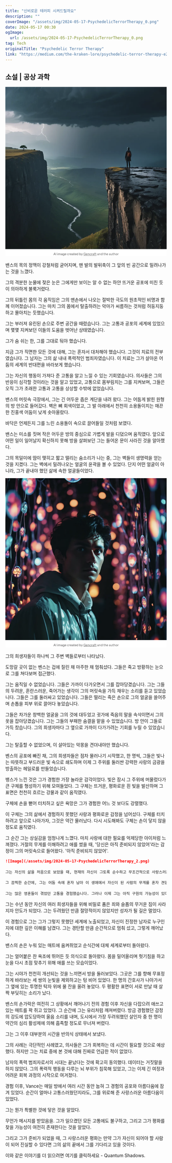 ```yaml
---
title: "신비로운 테러피 시켜드릴까요"
description: ""
coverImage: "/assets/img/2024-05-17-PsychedelicTerrorTherapy_0.png"
date: 2024-05-17 00:30
ogImage: 
  url: /assets/img/2024-05-17-PsychedelicTerrorTherapy_0.png
tag: Tech
originalTitle: "Psychedelic Terror Therapy"
link: "https://medium.com/the-kraken-lore/psychedelic-terror-therapy-e2c7814a61f8"
---
```



## 소설 | 공상 과학

![이미지](/assets/img/2024-05-17-PsychedelicTerrorTherapy_0.png)

밴스의 목의 정맥이 강철처럼 굳어지며, 맨 발의 발뒤축이 그 앞의 빈 공간으로 밀려나가는 것을 느꼈다.

그의 격분한 눈물에 젖은 눈은 그에게만 보이는 알 수 없는 하얀 뜨거운 공포에 미친 듯이 의아하게 불룩거렸다.

<div class="content-ad"></div>

그의 뒤틀린 몸의 각 움직임은 그의 맨손에서 나오는 절박한 극도의 원초적인 비명과 함께 이어졌습니다. 그는 마치 그의 몸에서 탈출하려는 악마가 씨름하는 것처럼 허둥지둥하고 몰아치는 듯했습니다. 

그는 부러져 유린된 손으로 주변 공간을 때렸습니다. 그는 고통과 공포의 세계에 있었으며 몇몇 지켜보던 이들의 도움을 벗어난 상태였습니다. 

그가 숨 쉬는 한, 그를 그대로 둬야 했습니다. 

지금 그가 직면한 모든 것에 대해, 그는 혼자서 대처해야 했습니다. 그것이 치료의 전부였습니다. 그 남자는 그의 삶 내내 폭력적인 범죄자였습니다. 이 치료는 그가 살아온 어둠의 세계의 반대편을 바라보게 했습니다.

<div class="content-ad"></div>

그는 자신의 행동이 가져다 준 고통을 알고 느낄 수 있는 기회였습니다. 의사들은 그의 반응이 심각할 것이라는 것을 알고 있었고, 고통으로 몸부림치는 그를 지켜보며, 그들은 오직 그가 초래한 고통과 고통을 상상할 수밖에 없었습니다.

밴스의 머릿속 극장에서, 그는 긴 어두운 좁은 계단을 내려 왔다. 그는 어둡게 밝힌 원형의 방 안으로 들어갔다. 벽은 뼈 회색이었고, 그 발 아래에서 천천히 소용돌이치는 매끈한 진홍색 어둠이 낮게 솟아올랐다.

바닥은 언제든지 그를 느린 소용돌이 속으로 끌어들일 것처럼 보였다.

밴스는 미소를 짓며 작은 어두운 방의 중심으로 가볍게 발을 디뎠으며 움직였다. 앞으로 어떤 일이 일어날지 확신하지 못해 방을 살펴보던 그는 들어온 문이 사라진 것을 알아챘다.

<div class="content-ad"></div>

그의 목덜미에 땀이 맺히고 짧고 떨리는 숨소리가 나는 중, 그는 벽들이 생명력을 얻는 것을 지켰다. 그는 벽에서 밀려나오는 얼굴의 윤곽을 볼 수 있었다. 단지 어떤 얼굴이 아니라, 그가 끝내야 했던 삶에 속한 얼굴들이었다.

![이미지](/assets/img/2024-05-17-PsychedelicTerrorTherapy_1.png)

그의 희생자들이 하나씩 그 주변 벽들로부터 나타났다.

도망갈 곳이 없는 벤스는 겁에 질린 채 마주한 채 멈춰섰다. 그들은 죽고 방황하는 눈으로 그를 쳐다보며 접근했다.

<div class="content-ad"></div>

그는 움직일 수 없었습니다. 그들은 가까이 다가오면서 그를 잡아당겼습니다. 그는 그들의 두려운, 혼란스러운, 죽어가는 생각이 그의 머릿속을 가득 채우는 소리를 듣고 있었습니다. 그들은 그를 둘러싸고 있었습니다. 그들은 떨리는 죽은 손으로 그의 얼굴을 쓸어주며 손톱을 피부 위로 끌어다 놓았습니다.

그들은 차가운 창백한 얼굴을 그의 것에 대두었고 귓가에 죽음의 말을 속삭이면서 그의 옷을 잡아당겼습니다. 그는 그들의 부패한 숨결을 맡을 수 있었습니다. 방 안이 그들로 가득 찼습니다. 그의 희생자마다 그 옆으로 가까이 다가가려는 기회를 누릴 수 있었습니다.

그는 탈출할 수 없었으며, 이 살아있는 악몽을 견뎌내야만 했습니다.

벤스의 공포에 빠진 채, 그의 희생자들은 점차 물러나기 시작했고, 한 명씩, 그들은 빛나는 따뜻하고 부드러운 빛 속으로 쇄도하며 이제 그 주위를 둘러싼 강력한 사랑의 금광을 방출하는 헤일로를 만들었습니다.

<div class="content-ad"></div>

뱅스가 느낀 것은 그가 경험한 가장 놀라운 감각이었다. 빛은 잠시 그 주위에 머물렀다가 큰 구체를 형성하기 위해 모여들었다. 그 구체는 뜨거운, 평화로운 흰 빛을 발산하며 그 표면은 천천히 흐르는 강물과 같이 움직였다.

구체에 손을 뻗어 터치하고 싶은 욕망은 그가 경험한 어느 것 보다도 강렬했다.

이 구체는 그의 삶에서 경험하지 못했던 사랑과 평화로운 감정을 넘어섰다. 구체를 터치하려고 앞으로 나아가자, 그것은 약간 물러났다. 다시 시도해봐도 구체는 손이 닿지 않을 정도로 움직였다.

그 순간 그는 상실감을 엄청나게 느꼈다. 마치 사랑에 대한 필요를 억제당한 아이처럼 느껴졌다. 거절의 무게를 이해하려고 애를 썼을 때, '당신은 아직 준비되지 않았어'라는 감정이 그의 머릿속으로 들어왔다. '아직 준비되지 않았어'.

<div class="content-ad"></div>

```markdown
![Image](/assets/img/2024-05-17-PsychedelicTerrorTherapy_2.png)

그는 자신의 삶을 처음으로 보았을 때, 현재의 자신이 그토록 순수하고 무조건적으로 사랑스러운 존재들 사이에 속할 수 없다는 것을 알았습니다. 구체는 빛나면서 멀어져 가기 시작했고, 그리고 순식간에 사라졌습니다.

그 끔찍한 순간에, 그는 어둠 속에 혼자 남아 이 생애에서 자신이 된 사람의 무게를 혼자 견뎠습니다.

그는 많은 영혼들이 겪었던 고통을 경험했습니다. 그러나 이제 그는 아직 구원의 가능성이 있다는 것을 알고 있었습니다.
```

<div class="content-ad"></div>

그는 수년 동안 자신의 여러 희생자들을 위해 비밀로 품은 죄와 슬픔의 무거운 짐이 사라지자 안도가 되었다. 그는 두려웠던 만큼 절망적이지 않았지만 성자가 될 길은 멀었다.

이 경험으로 그는 그가 그렇지 못했던 세계에 노출되었고, 자신이 진정한 남자로 누구인지에 대한 깊은 이해를 남겼다. 그는 경탄할 만큼 순간적으로 멈춰 섰고, 그렇게 깨어났다.

밴스의 손은 누워 있는 매트에 움켜쥐었고 순식간에 대체 세계로부터 돌아왔다.

그는 얼어붙은 찬 욕조에 뛰어든 듯 의식으로 돌아왔다. 몸을 밀어올리며 헛기침을 하고 눈을 다시 초점 맞추기 위해 애를 쓰는 모습이었다.

<div class="content-ad"></div>

그는 시야가 천천히 개선되는 것을 느끼면서 방을 둘러보았다. 그곳은 그를 향해 무표정하게 바라보는 세 쌍의 눈빛을 제외하고는 텅 비어 있었다. 한 명의 간호사가 나아가서 그 옆에 있는 투명한 탁자 위에 물 잔을 올려 놓았다. 두 평활한 표면이 서로 만날 때 살짝 부딪히는 소리가 났다.

밴스의 손가락은 여전히 그 상황에서 깨어나기 전의 경험 이후 자신을 다잡으려 애쓰고 있는 매트를 꽉 쥐고 있었다. 그 순간에 그는 유리처럼 깨져버렸다. 방금 경험했던 감정의 강도에 압도당하여 울음 소리를 내며, 도시에서 가장 두려워했던 살인자 중 한 명이 약간의 심리 활성제에 의해 흡족할 정도로 무너져 버렸다.

그는 그 이후 대부분의 시간을 반의식 상태에서 보냈다.

그의 사례는 극단적인 사례였고, 의사들은 그가 회복하는 데 시간이 필요할 것으로 예상했다. 하지만 그는 치료 중에 본 것에 대해 진짜로 언급한 적이 없었다.

<div class="content-ad"></div>

남자의 폭력 범죄자로서의 시대는 끝났다는 것에 확고히 동의했다. 데이터는 거짓말을 하지 않았다. 그의 폭력적 행동을 다루는 뇌 부위가 침묵해 있었고, 그는 이제 긴 여정과 어려운 회복 과정의 시작으로 여겨졌다.

경험 이후, Vance는 매일 방에서 여러 시간 동안 눕혀 그 경험의 공포와 아름다움에 잠겨 있었다. 순간이 얼마나 고통스러웠던지라도, 그를 위로해 준 사랑스러운 아름다움이 있었다.

그는 뭔가 특별한 것에 닿은 것을 알았다.

무언가 메시지를 받았음을. 그가 일으켰던 모든 고통에도 불구하고, 그리고 그가 평화를 찾을 가능성이 여전히 존재한다는 것을 알았다.

<div class="content-ad"></div>

그리고 그가 준비가 되었을 때, 그 사랑스러운 평화는 만약 그가 자신이 되어야 할 사람이 되어 진실할 수 있다면 그의 삶의 끝에서 그를 기다리고 있을 것이다.

이와 같은 이야기를 더 읽으려면 여기를 클릭하세요 - Quantum Shadows.